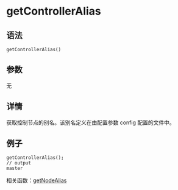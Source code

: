 # getControllerAlias

## 语法

`getControllerAlias()`

## 参数

无

## 详情

获取控制节点的别名。该别名定义在由配置参数 config 配置的文件中。

## 例子

```
getControllerAlias();
// output
master
```

相关函数：[getNodeAlias](getNodeAlias.md)

